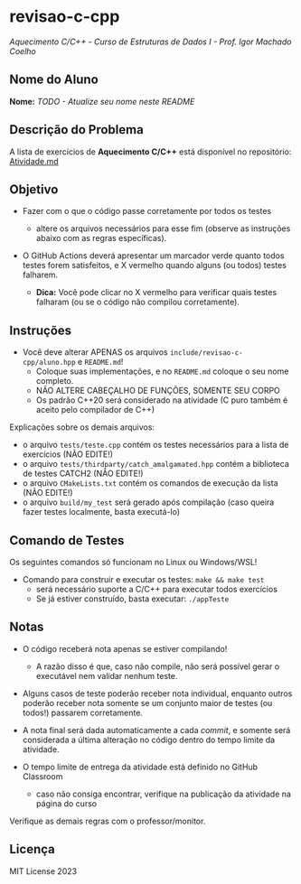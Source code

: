 # revisao-c-cpp

*Aquecimento C/C++ - Curso de Estruturas de Dados I - Prof. Igor Machado Coelho*

## Nome do Aluno

**Nome:** *TODO - Atualize seu nome neste README*

## Descrição do Problema

A lista de exercícios de **Aquecimento C/C++** está disponível no repositório: [Atividade.md](./descricao/Atividade.md)

## Objetivo

- Fazer com o que o código passe corretamente por todos os testes
   * altere os arquivos necessários para esse fim (observe as instruções abaixo com as regras específicas).

- O GitHub Actions deverá apresentar um marcador verde quanto todos testes forem satisfeitos, e X vermelho quando alguns (ou todos) testes falharem. 
    * **Dica:** Você pode clicar no X vermelho para verificar quais testes falharam (ou se o código não compilou corretamente).

## Instruções


- Você deve alterar APENAS os arquivos `include/revisao-c-cpp/aluno.hpp` e `README.md`!
   * Coloque suas implementações, e no `README.md` coloque o seu nome completo.
   * NÃO ALTERE CABEÇALHO DE FUNÇÕES, SOMENTE SEU CORPO
   * Os padrão C++20 será considerado na atividade (C puro também é aceito pelo compilador de C++)

Explicações sobre os demais arquivos:

- o arquivo `tests/teste.cpp` contém os testes necessários para a lista de exercícios (NÃO EDITE!)
- o arquivo `tests/thirdparty/catch_amalgamated.hpp` contém a biblioteca de testes CATCH2 (NÃO EDITE!)
- o arquivo `CMakeLists.txt` contém os comandos de execução da lista (NÃO EDITE!)
- o arquivo `build/my_test` será gerado após compilação (caso queira fazer testes localmente, basta executá-lo)

## Comando de Testes

Os seguintes comandos só funcionam no Linux ou Windows/WSL!

- Comando para construir e executar os testes: `make && make test`
   * será necessário suporte a C/C++ para executar todos exercícios
   * Se já estiver construído, basta executar: `./appTeste`

## Notas

- O código receberá nota apenas se estiver compilando! 
   * A razão disso é que, caso não compile, não será possível gerar o executável nem validar nenhum teste.

- Alguns casos de teste poderão receber nota individual, enquanto outros poderão receber nota somente se um conjunto maior de testes (ou todos!) passarem corretamente.

- A nota final será dada automaticamente a cada *commit*, e somente será considerada a última alteração no código dentro do tempo limite da atividade.

- O tempo limite de entrega da atividade está definido no GitHub Classroom
   * caso não consiga encontrar, verifique na publicação da atividade na página do curso

Verifique as demais regras com o professor/monitor.

## Licença

MIT License 2023
